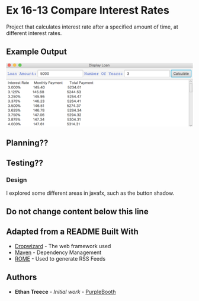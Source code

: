 # Ex 16-13 Compare Interest Rates

Project that calculates interest rate after a specified amount of time, at different interest rates.

## Example Output

![Sample Output](README.jpg)


## Planning??

## Testing??
### Design

I explored some different areas in javafx, such as the button shadow.

## Do not change content below this line
## Adapted from a README Built With

* [Dropwizard](http://www.dropwizard.io/1.0.2/docs/) - The web framework used
* [Maven](https://maven.apache.org/) - Dependency Management
* [ROME](https://rometools.github.io/rome/) - Used to generate RSS Feeds


## Authors

* **Ethan Treece** - *Initial work* - [PurpleBooth](https://github.com/PurpleBooth)
